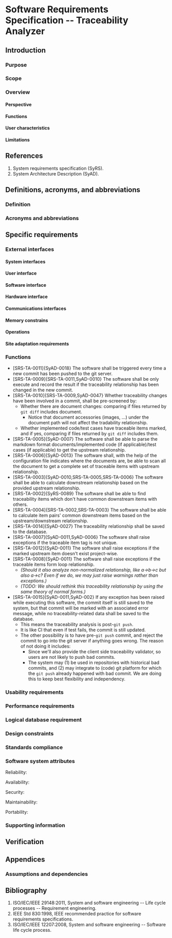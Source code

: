 # Software Requirements Specification -- Traceability Analyzer

## Introduction

### Purpose

### Scope

### Overview

#### Perspective

#### Functions

#### User characteristics

#### Limitations

## References

1. System requirements specification (SyRS).
1. System Architecture Description (SyAD).

## Definitions, acronyms, and abbreviations

### Definition

### Acronyms and abbreviations

## Specific requirements

### External interfaces

#### System interfaces

#### User interface

#### Software interface

#### Hardware interface

#### Communications interfaces

#### Memory constrains

#### Operations

#### Site adaptation requirements

### Functions

- [SRS-TA-0011]{SyAD-0018} The software shall be triggered every time a new commit has been pushed to the git server.
- [SRS-TA-0009]{SRS-TA-0011,SyAD-0010} The software shall be only execute and record the result if the traceability relationship has been changed in the new commit.
- [SRS-TA-0010]{SRS-TA-0009,SyAD-0047} Whether traceability changes have been involved in a commit, shall be pre-screened by:
    - Whether there are document changes: comparing if files returned by `git diff` includes document.
        - Notice that document accessories (images, ...) under the document path will not affect the tradability relationship.
    - Whether implemented code/test cases have traceable items marked, and if yes, comparing if files returned by `git diff` includes them.
- [SRS-TA-0005]{SyAD-0007} The software shall be able to parse the markdown format documents/implemented code (if applicable)/test cases (if applicable) to get the upstream relationship.
- [SRS-TA-0006]{SyAD-0013} The software shall, with the help of the configuration file indicates where the documents are, be able to scan all the document to get a complete set of traceable items with upstream relationship.
- [SRS-TA-0003]{SyAD-0010,SRS-TA-0005,SRS-TA-0006} The software shall be able to calculate downstream relationship based on the provided upstream relationship.
- [SRS-TA-0002]{SyRS-0089} The software shall be able to find traceability items which don't have common downstream items with others.
- [SRS-TA-0004]{SRS-TA-0002,SRS-TA-0003} The software shall be able to calculate item pairs' common downstream items based on the upstream/downstream relationship.
- [SRS-TA-0014]{SyAD-0027} The traceability relationship shall be saved to the database.
- [SRS-TA-0007]{SyAD-0011,SyAD-0006} The software shall raise exceptions if the traceable item tag is not unique.
- [SRS-TA-0012]{SyAD-0011} The software shall raise exceptions if the marked upstream item doesn't exist project-wise.
- [SRS-TA-0008]{SyAD-0011} The software shall raise exceptions if the traceable items form loop relationship.
    - *(Should it also analyze non-normalized relationship, like a->b->c but also a->c? Even if we do, we may just raise warnings rather than exceptions.)*
    - *(TODO: We should rethink this traceability relationship by using the same theory of normal forms.)*
- [SRS-TA-0015]{SyAD-0011,SyAD-002} If any exception has been raised while executing this software, the commit itself is still saved to the system, but that commit will be marked with an associated error message, while no traceability-related data shall be saved to the database.
    - This means the traceability analysis is post-`git push`.
    - It is like CI that even if test fails, the commit is still updated.
    - The other possibility is to have pre-`git push` commit, and reject the commit to go into the git server if anything goes wrong. The reason of not doing it includes:
        - Since we'll also provide the client side traceability validator, so users are not likely to push bad commits.
        - The system may (1) be used in repositories with historical bad commits, and (2) may integrate to (code) git platform for which the `git push` already happened with bad commit. We are doing this to keep best flexibility and independency.

### Usability requirements

### Performance requirements

### Logical database requirement

### Design constraints

### Standards compliance

### Software system attributes

Reliability:

Availability:

Security:

Maintainability:

Portability:

### Supporting information

## Verification

## Appendices

### Assumptions and dependencies

## Bibliography

1. ISO/IEC/IEEE 29148:2011, System and software engineering -- Life cycle processes -- Requirement engineering.
2. IEEE Std 830:1998, IEEE recommended practice for software requirements specifications.
3. ISO/IEC/IEEE 12207:2008, System and software engineering -- Software life cycle process.
